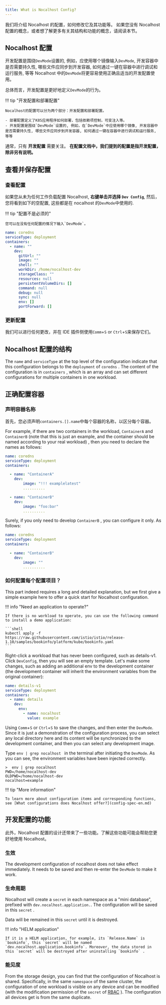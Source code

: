 ```yaml
---
title: What is Nocalhost Config?
---
```


我们将介绍 Nocalhost 的配置，如何修改它及其功能等。
如果您没有 Nocalhost 配置的概念，或者想了解更多有关其结构和功能的概念，请阅读本节。

## Nocalhost 配置

开发配置是围绕`DevMode`设置的, 例如，应使用哪个镜像输入`DevMode`, 开发容器中是否需要持久性, 哪些文件应同步到开发容器, 如何通过一键在容器中进行调试和运行服务, 等等
Nocalhost 中的`DevMode`将更容易使用正确且适当的开发配置使用。

总体而言，开发配置是更好地定义`DevMode`的行为。

!!! tip "开发配置和部署配置"

    Nocalhost的配置可以分为两个部分：开发配置和部署配置。

    - 部署配置定义了K8S应用程序如何部署，包括依赖项控制，可变注入等。
    - 开发配置是围绕`DevMode`设置的, 例如，在`DevMode`中应使用哪个镜像, 开发容器中是否需要持久性, 哪些文件应同步到开发容器, 如何通过一键在容器中进行调试和运行服务, 等等

通常，只有 **开发配置** 需要关注。
**在配置文档中，我们提到的配置是指开发配置，除非另有说明。**

## 查看并保存配置

### 查看配置

如果您从未为任何工作负载配置 Nocalhost, **右键单击并选择 `Dev Config`**, 然后，您将看到如下的空配置, 这些都是在 nocalhost 的`DevMode`中使用的.

!!! tip "配置不是必须的"

    您可以在没有任何配置的情况下输入`DevMode`。

```yaml
name: coredns
serviceType: deployment
containers:
  - name: ""
    dev:
      gitUrl: ""
      image: ""
      shell: ""
      workDir: /home/nocalhost-dev
      storageClass: ""
      resources: null
      persistentVolumeDirs: []
      command: null
      debug: null
      sync: null
      env: []
      portForward: []
```

### 更新配置

我们可以进行任何更改，并在 IDE 插件侧使用`Comm`+`S` or `Ctrl`+`S`来保存它们。

## Nocalhost 配置的结构

The `name` and `serviceType` at the top level of the configuration indicate that this configuration belongs to the `deployment` of `coredns` . The content of the configuration is in `containers` , which is an array and can set different configurations for multiple containers in one workload.

## 正确配置容器

### 声明容器名称

首先，您必须声明`containers.[].name`中每个容器的名称，以区分每个容器。

For example, if there are two containers in the workload, `ContainerA` and `ContainerB` (note that this is just an example, and the container should be named according to your real workload) , then you need to declare the names as follows:

```yaml
name: coredns
serviceType: deployment
containers:

  - name: "ContainerA"
    dev:
        image: "!!! examplelatest"
        ..........

  - name: "ContainerB"
    dev:
        image: "foo:bar"
        ..........
```

Surely, if you only need to develop `ContainerB` , you can configure it only. As follows:

```yaml
name: coredns
serviceType: deployment
containers:

  - name: "ContainerB"
    dev:
        image: ""
        ..........
```

### 如何配置每个配置项目？

This part indeed requires a long and detailed explanation, but we first give a simple example here to offer a quick start for Nocalhost configuration.

!!! info "Need an application to operate?"

    If there is no workload to operate, you can use the following command to install a demo application:

    ```shell
    kubectl apply -f https://raw.githubusercontent.com/istio/istio/release-1.10/samples/bookinfo/platform/kube/bookinfo.yaml
    ```

Right-click a workload that has never been configured, such as details-v1. Click `DevConfig`, then you will see an empty template. Let's make some changes, such as adding an additional env to the development container (the development container will inherit the environment variables from the original container):

```yaml
name: details-v1
serviceType: deployment
containers:
  - name: details
    dev:
      env:
        - name: nocalhost
          value: example
```

Using `Comm`+`S` or `Ctrl`+`S` to save the changes, and then enter the `DevMode`. Since it is just a demonstration of the configuration process, you can select any local directory here and its content will be synchronized to the development container, and then you can select any development image.

Type `env | grep nocalhost ` in the terminal after initiating the `DevMode`. As you can see, the environment variables have been injected correctly.

```shell
>  env | grep nocalhost
PWD=/home/nocalhost-dev
OLDPWD=/home/nocalhost-dev
nocalhost=example
```

!!! tip "More information"

    To learn more about configuration items and corresponding functions, see [What configurations does Nocalhost offer?](config-spec-en.md)

## 开发配置的功能

此外，Nocalhost 配置的设计还带来了一些功能。了解这些功能可能会帮助您更好地使用 Nocalhost。

### 生效

The development configuration of nocalhost does not take effect immediately. It needs to be saved and then re-enter the `DevMode` to make it work.

### 生命周期

Nocalhost will create a `secret` in each namespace as a "mini database", prefixed with `dev.nocalhost.application.`. The configuration will be saved in this `secret` .

Data will be remained in this `secret` until it is destroyed.

!!! info "HELM application"

    If it is a HELM application, for example, its `Release.Name` is `bookinfo`, this `secret` will be named `dev.nocalhost.application.bookinfo`. Moreover, the data stored in this `secret` will be destroyed after uninstalling `bookinfo` .

### 能见度

From the storage design, you can find that the configuration of Nocalhost is shared. Specifically, in the same `namespace` of the same cluster, the configuration of one workload is visible on any device and can be modified (with the modification permission of the `secret` of [RBAC](https://kubernetes.io/docs/reference/access-authn-authz/rbac/) ). The configuration all devices get is from the same duplicate.
